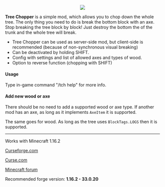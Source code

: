 <p align="center"><img src="http://i.imgur.com/WZrd5Ze.png"></p>

**Tree Chopper** is a simple mod, which allows you to chop down the whole tree. The only thing you need to do is break the bottom block with an axe. Stop breaking the tree block by block! Just destroy the bottom the of the trunk and the whole tree will break.

*   Tree Chopper can be used as server-side mod, but client-side is recommended (because of non-synchronous visual breaking)
*   Can be deactivated by holding SHIFT.
*   Config with settings and list of allowed axes and types of wood.
*   Option to reverse function (chopping with SHIFT)

#### Usage
Type in-game command "/tch help" for more info.

#### Add new wood or axe
There should be no need to add a supported wood or axe type. If another mod has an axe, as long as it implements `AxeItem` it is supported.

The same goes for wood. As long as the tree uses `BlockTags.LOGS` then it is supported.

---
Works with Minecraft 1.16.2

[Curseforge.com](https://minecraft.curseforge.com/projects/tree-chopper)

[Curse.com](https://mods.curse.com/mc-mods/minecraft/250241-tree-chopper)

[Minecraft forum](https://goo.gl/nyvWUE)

Recommended forge version: **1.16.2 - 33.0.20**
